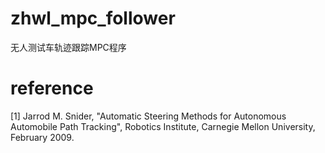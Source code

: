 # zhwl_mpc_follower
无人测试车轨迹跟踪MPC程序


 # reference 

 [1] Jarrod M. Snider, "Automatic Steering Methods for Autonomous Automobile Path Tracking", Robotics Institute, Carnegie Mellon University, February 2009.

